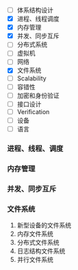 - [ ] 体系结构设计
- [x] 进程、线程调度
- [x] 内存管理
- [x] 并发、同步互斥
- [ ] 分布式系统
- [ ] 虚拟机
- [ ] 网络
- [x] 文件系统
- [ ] Scalability
- [ ] 容错性
- [ ] 加密和身份验证
- [ ] 接口设计
- [ ] Verification
- [ ] 设备
- [ ] 语言

### 进程、线程、调度



### 内存管理



### 并发、同步互斥



### 文件系统

1. 新型设备的文件系统
2. 内存文件系统
3. 分布式文件系统
4. 日志结构文件系统
5. 并行文件系统